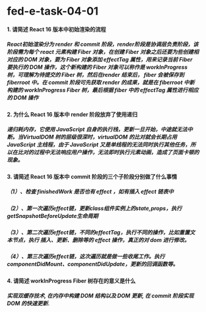 # fed-e-task-04-01

#### 1. 请简述 React 16 版本中初始渲染的流程
##### React初始渲染分为 render 和 commit 阶段，render阶段是协调层负责阶段，该阶段需为每个 react 元素构建 Fiber 对象，在创建 Fiber 对象之后还要为些创建相对应的 DOM 对象，要为 Fiber 对象添加 effectTag 属性，用来记录当前 Fiber 要执行的 DOM 操作，这个新构建的 Fiber 对象可以称作是 workInProgress 树，可理解为待提交的 Fiber 树，然后在render 结束后， fiber 会被保存到 fiberroot 中。在 commit 阶段可先获取 render 的成果，就是在 fiberroot 中新构建的 workInProgress Fiber 树，最后根据 fiber 中的 effectTag 属性进行相应的 DOM 操作

#### 2. 为什么 React 16 版本中 render 阶段放弃了使用递归
##### 递归耗内存，它使用 JavaScript 自身的执行栈，更新一旦开始，中途就无法中断。当VirtualDOM 树的层级很深时，virtualDOM 的比对就会长期占用 JavaScript 主线程，由于 JavaScript 又是单线程的无法同时执行其他任务，所以在比对的过程中无法响应用户操作，无法即时执行元素动画，造成了页面卡顿的现象。

#### 3. 请简述 React 16 版本中 commit 阶段的三个子阶段分别做了什么事情
##### （1）、检查 finishedWork 是否也有 effect ，如有插入 effect 链表中
##### （2）、第一次遍历effect链，更新class组件实例上的state,props，执行getSnapshotBeforeUpdate生命周期
##### （3）、第二次遍历effect链，不同的effectTag，执行不同的操作，比如重置文本节点，执行 插入、更新、删除等的 effect 操作，真正的对 dom 进行修改。
##### （4）、第三次遍历effect链，这次遍历就是做一些收尾工作。执行componentDidMount、componentDidUpdate，更新的回调函数等。


#### 4. 请简述 workInProgress Fiber 树存在的意义是什么
##### 实现双缓存技术, 在内存中构建 DOM 结构以及 DOM 更新, 在 commit 阶段实现 DOM 的快速更新.


